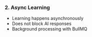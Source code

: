 ### 2. Async Learning

- Learning happens asynchronously
- Does not block AI responses
- Background processing with BullMQ
